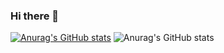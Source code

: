 ### Hi there 👋

<!--
**kelianthis/kelianthis** is a ✨ _special_ ✨ repository because its `README.md` (this file) appears on your GitHub profile.

Here are some ideas to get you started:

- 🔭 I’m currently working on ...
- 🌱 I’m currently learning ...
- 👯 I’m looking to collaborate on ...
- 🤔 I’m looking for help with ...
- 💬 Ask me about ...
- 📫 How to reach me: ...
- 😄 Pronouns: ...
- ⚡ Fun fact: ...
-->
[![Anurag's GitHub stats](https://github-readme-stats.vercel.app/api?username=kelianthis)](https://github.com/anuraghazra/github-readme-stats)
![Anurag's GitHub stats](https://github-readme-stats.vercel.app/api?username=kelianthis&count_private=true)
